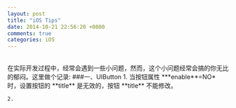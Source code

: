 ```yaml
---
layout: post
title: "iOS Tips"
date: 2014-10-21 22:56:20 +0800
comments: true
categories: iOS
---
```

<br/>
在实际开发过程中，经常会遇到一些小问题，然而，这个小问题经常会搞的你无比的郁闷。这里做个记录:
###一、UIButton
	1. 当按钮属性 ***enable**=NO* 时，设置按钮的 **title** 是无效的，按钮 **title** 不能修改。
	
	
	
	2.